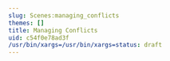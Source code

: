 ```yaml
---
slug: Scenes:managing_conflicts
themes: []
title: Managing Conflicts
uid: c54f0e78ad3f
/usr/bin/xargs=/usr/bin/xargs=status: draft
---
```

